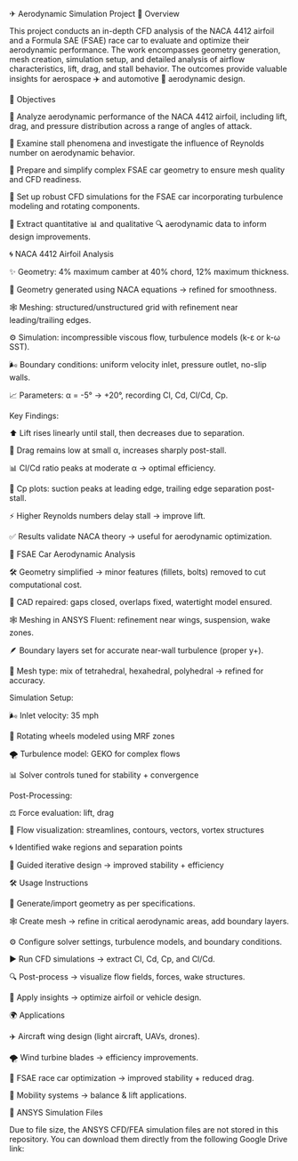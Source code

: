 ✈︎ Aerodynamic Simulation Project
📌 Overview

This project conducts an in-depth CFD analysis of the NACA 4412 airfoil and a Formula SAE (FSAE) race car to evaluate and optimize their aerodynamic performance.
The work encompasses geometry generation, mesh creation, simulation setup, and detailed analysis of airflow characteristics, lift, drag, and stall behavior.
The outcomes provide valuable insights for aerospace ✈️ and automotive 🚗 aerodynamic design.

🎯 Objectives

🔹 Analyze aerodynamic performance of the NACA 4412 airfoil, including lift, drag, and pressure distribution across a range of angles of attack.

🔹 Examine stall phenomena and investigate the influence of Reynolds number on aerodynamic behavior.

🔹 Prepare and simplify complex FSAE car geometry to ensure mesh quality and CFD readiness.

🔹 Set up robust CFD simulations for the FSAE car incorporating turbulence modeling and rotating components.

🔹 Extract quantitative 📊 and qualitative 🔍 aerodynamic data to inform design improvements.

🌀 NACA 4412 Airfoil Analysis

✨ Geometry: 4% maximum camber at 40% chord, 12% maximum thickness.

📐 Geometry generated using NACA equations → refined for smoothness.

🕸️ Meshing: structured/unstructured grid with refinement near leading/trailing edges.

⚙️ Simulation: incompressible viscous flow, turbulence models (k-ε or k-ω SST).

🌬️ Boundary conditions: uniform velocity inlet, pressure outlet, no-slip walls.

📈 Parameters: α = -5° → +20°, recording Cl, Cd, Cl/Cd, Cp.

Key Findings:

⬆️ Lift rises linearly until stall, then decreases due to separation.

🏁 Drag remains low at small α, increases sharply post-stall.

📊 Cl/Cd ratio peaks at moderate α → optimal efficiency.

🔻 Cp plots: suction peaks at leading edge, trailing edge separation post-stall.

⚡ Higher Reynolds numbers delay stall → improve lift.

✅ Results validate NACA theory → useful for aerodynamic optimization.

🚗 FSAE Car Aerodynamic Analysis

🛠️ Geometry simplified → minor features (fillets, bolts) removed to cut computational cost.

🔧 CAD repaired: gaps closed, overlaps fixed, watertight model ensured.

🕸️ Meshing in ANSYS Fluent: refinement near wings, suspension, wake zones.

🪶 Boundary layers set for accurate near-wall turbulence (proper y+).

🔷 Mesh type: mix of tetrahedral, hexahedral, polyhedral → refined for accuracy.

Simulation Setup:

🌬️ Inlet velocity: 35 mph

🔄 Rotating wheels modeled using MRF zones

🌪️ Turbulence model: GEKO for complex flows

📊 Solver controls tuned for stability + convergence

Post-Processing:

⚖️ Force evaluation: lift, drag

🌊 Flow visualization: streamlines, contours, vectors, vortex structures

🌀 Identified wake regions and separation points

🚀 Guided iterative design → improved stability + efficiency

🛠️ Usage Instructions

📐 Generate/import geometry as per specifications.

🕸️ Create mesh → refine in critical aerodynamic areas, add boundary layers.

⚙️ Configure solver settings, turbulence models, and boundary conditions.

▶️ Run CFD simulations → extract Cl, Cd, Cp, and Cl/Cd.

🔍 Post-process → visualize flow fields, forces, wake structures.

🚀 Apply insights → optimize airfoil or vehicle design.

🌍 Applications

✈️ Aircraft wing design (light aircraft, UAVs, drones).

🌪️ Wind turbine blades → efficiency improvements.

🚗 FSAE race car optimization → improved stability + reduced drag.

🦽 Mobility systems → balance & lift applications.

📂 ANSYS Simulation Files

Due to file size, the ANSYS CFD/FEA simulation files are not stored in this repository.
You can download them directly from the following Google Drive link:
